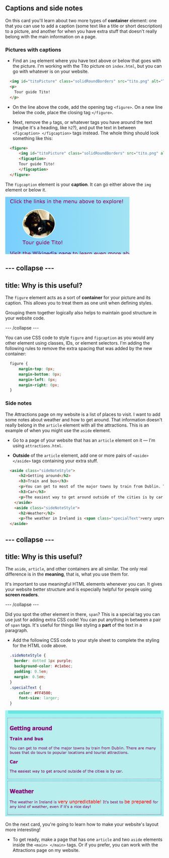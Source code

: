 ## Captions and side notes

On this card you'll learn about two more types of **container** element: one that you can use to add a caption (some text like a title or short description) to a picture, and another for when you have extra stuff that doesn't really belong with the main information on a page.

### Pictures with captions

+ Find an `img` element where you have text above or below that goes with the picture. I'm working with the Tito picture on `index.html`, but you can go with whatever is on your website. 

```html
  <img id="titoPicture" class="solidRoundBorders" src="tito.png" alt="Tito the dog" />          
  <p>
    Tour guide Tito!
  </p>
```

+ On the line above the code, add the opening tag `<figure>`. On a new line below the code, place the closing tag `</figure>`.

+ Next, remove the `p` tags, or whatever tags you have around the text (maybe it's a heading, like `h2`?), and put the text in between `<figcaption> </figcaption>` tags instead. The whole thing should look something like this:

```html
  <figure>
      <img id="titoPicture" class="solidRoundBorders" src="tito.png" alt="Tito the dog" />          
      <figcaption>
      Tour guide Tito!
      </figcaption>
  </figure>
```

The `figcaption` element is your **caption**. It can go either above the `img` element or below it.

![Picture of Tito with a caption](images/figureAndCaption.png)

## \--- collapse \---

## title: Why is this useful?

The `figure` element acts as a sort of **container** for your picture and its caption. This allows you to treat them as one unit when defining styles.

Grouping them together logically also helps to maintain good structure in your website code.

\--- /collapse \---

You can use CSS code to style `figure` and `figcaption` as you would any other element using classes, IDs, or element selectors. I'm adding the following rules to remove the extra spacing that was added by the new container:

```css
  figure { 
      margin-top: 0px;
      margin-bottom: 0px;
      margin-left: 0px;
      margin-right: 0px;
  }
```

### Side notes

The Attractions page on my website is a list of places to visit. I want to add some notes about weather and how to get around. That information doesn't really belong in the `article` element with all the attractions. This is an example of when you might use the `aside` element.

+ Go to a page of your website that has an `article` element on it — I'm using `attractions.html`.

+ **Outside** of the `article` element, add one or more pairs of `<aside> </aside>` tags containing your extra stuff.

```html
  <aside class="sideNoteStyle">
      <h2>Getting around</h2>
      <h3>Train and bus</h3>
      <p>You can get to most of the major towns by train from Dublin. There are many buses that do tours to popular locations and tourist attractions.</p>
      <h3>Car</h3>
      <p>The easiest way to get around outside of the cities is by car.</p>
    </aside>
    <aside class="sideNoteStyle">
      <h2>Weather</h2>
      <p>The weather in Ireland is <span class="specialText">very unpredictable!</span> It's best to <span class="specialText">be prepared</span> for any kind of weather, even if it's a nice day!</p>
  </aside>
```

## \--- collapse \---

## title: Why is this useful?

The `aside`, `article`, and other containers are all similar. The only real difference is in the **meaning**, that is, what you use them for.

It's important to use meaningful HTML elements whenever you can. It gives your website better structure and is especially helpful for people using **screen readers**.

\--- /collapse \---

Did you spot the other element in there, `span`? This is a special tag you can use just for adding extra CSS code! You can put anything in between a pair of `span` tags. It's useful for things like styling a **part** of the text in a paragraph.

+ Add the following CSS code to your style sheet to complete the styling for the HTML code above.

```css
  .sideNoteStyle {
    border: dotted 1px purple;
    background-color: #c1ebec;
    padding: 0.5em;
    margin: 0.5em;
  }
  .specialText {
      color: #FF4500;
      font-size: larger;
  }
```

![Additional notes with their own styling](images/asidesStyled.png)

On the next card, you're going to learn how to make your website's layout more interesting!

+ To get ready, make a page that has one `article` and two `aside` elements inside the `<main> </main>` tags. Or if you prefer, you can work with the Attractions page on my website.